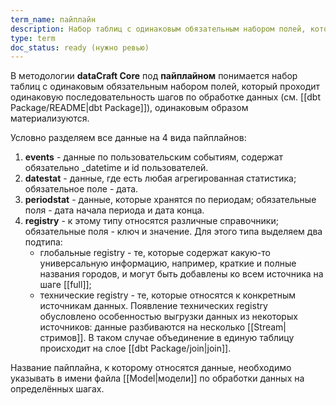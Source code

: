 ```yaml
---
term_name: пайплайн
description: Набор таблиц с одинаковым обязательным набором полей, который проходит одинаковую последовательность шагов по обработке данных
type: term
doc_status: ready (нужно ревью)
---
```

В методологии **dataCraft Core** под **пайплайном** понимается набор таблиц с одинаковым обязательным набором полей, который проходит одинаковую последовательность шагов по обработке данных (см. [[dbt Package/README|dbt Package]]), одинаковым образом материализуются. 

Условно разделяем все данные на 4 вида пайплайнов:
1. **events** - данные по пользовательским событиям, содержат обязательно _datetime и id пользователей.
2. **datestat** - данные, где есть любая агрегированная статистика; обязательное поле - дата.
3. **periodstat** - данные, которые хранятся по периодам; обязательные поля - дата начала периода и дата конца.
4. **registry** - к этому типу относятся различные справочники; обязательные поля - ключ и значение. Для этого типа выделяем два подтипа:
    - глобальные registry - те, которые содержат какую-то универсальную информацию, например, краткие и полные названия городов, и могут быть добавлены ко всем источника на шаге [[full]];
    - технические registry - те, которые относятся к конкретным источникам данных. Появление технических registry обусловлено особенностью выгрузки данных из некоторых источников: данные разбиваются на несколько [[Stream|стримов]]. В таком случае объединение в единую таблицу происходит на слое [[dbt Package/join|join]].

Название пайплайна, к которому относятся данные, необходимо указывать в имени файла [[Model|модели]] по обработки данных на определённых шагах. 
